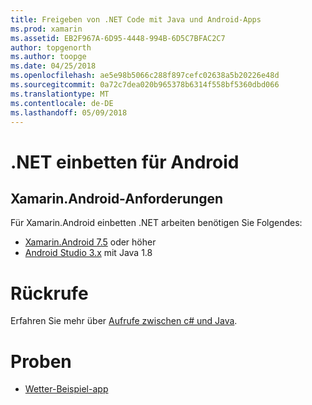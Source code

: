 ```yaml
---
title: Freigeben von .NET Code mit Java und Android-Apps
ms.prod: xamarin
ms.assetid: EB2F967A-6D95-4448-994B-6D5C7BFAC2C7
author: topgenorth
ms.author: toopge
ms.date: 04/25/2018
ms.openlocfilehash: ae5e98b5066c288f897cefc02638a5b20226e48d
ms.sourcegitcommit: 0a72c7dea020b965378b6314f558bf5360dbd066
ms.translationtype: MT
ms.contentlocale: de-DE
ms.lasthandoff: 05/09/2018
---
```

# <a name="net-embedding-on-android"></a>.NET einbetten für Android

## <a name="xamarinandroid-requirements"></a>Xamarin.Android-Anforderungen

Für Xamarin.Android einbetten .NET arbeiten benötigen Sie Folgendes:

* [Xamarin.Android 7.5](https://www.visualstudio.com/xamarin/) oder höher
* [Android Studio 3.x](https://developer.android.com/studio/index.html) mit Java 1.8

# <a name="callbacks"></a>Rückrufe

Erfahren Sie mehr über [Aufrufe zwischen c# und Java](callbacks.md).

# <a name="samples"></a>Proben

* [Wetter-Beispiel-app](https://github.com/jamesmontemagno/embeddinator-weather)
